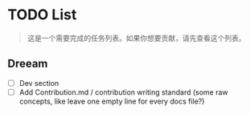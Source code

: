 # TODO List

> 这是一个需要完成的任务列表。如果你想要贡献，请先查看这个列表。

## Dreeam

- [ ] Dev section
- [ ] Add Contribution.md / contribution writing standard (some raw concepts, like leave one empty line for every docs file?)
